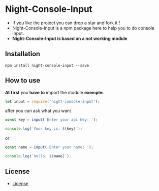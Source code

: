 # **Night-Console-Input**
 - If you like the project you can drop a star and fork it !
 - Night-Console-Input is a npm package here to help you to do console input.
 - **Night-Console-Input is based on a not working module**

## **Installation**

```
npm install night-console-input --save
```

## **How to use**

**At first** you **have to** import the module **exemple:**

```js
let input = require('night-console-input');
```

after you can ask what you want

```js
const key = input('Enter your api key: ');

console.log(`Your key is: ${key}`);
```
or
```js
const name = input('Enter your name: ');

console.log(`hello, ${name}`);
```

## **License**

 - [License](https://github.com/NightSpaceGTT/NightConsoleInput/blob/main/LICENSE)
